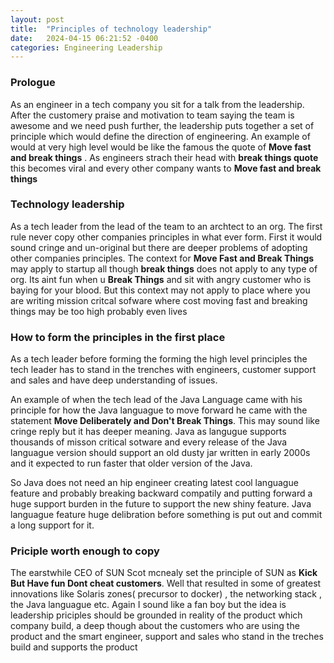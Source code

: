```yaml
---
layout: post
title:  "Principles of technology leadership"
date:   2024-04-15 06:21:52 -0400
categories: Engineering Leadership
---
```


### Prologue
As an engineer in a tech company you sit for a talk from the leadership. After the  customery praise and motivation to team saying the team is awesome and we need push further, the leadership puts together a set of principle which would define the direction of engineering. An example of would at very high level would be like the famous  the quote of **Move fast and break things** . As engineers strach their head with **break things quote** this becomes viral and every other company wants to **Move fast and break things**

### Technology leadership
As a tech leader from the lead of the team to an archtect to an org. The first rule never copy other companies principles in what ever form. First it would sound cringe and un-original but there are deeper problems of adopting other companies principles. The context for **Move Fast and Break Things** may apply to startup all though **break things** does not apply to any type of org. Its aint fun when u **Break Things** and sit with angry customer who is baying for your blood. But this context may not apply to place where you are writing mission critcal sofware where cost moving fast and breaking things may be too high probably even lives

### How to form the principles in the first place

As a tech leader before forming the forming the high level principles the tech leader has to stand in the trenches with engineers, customer support and sales and have deep understanding of issues. 

An example of when the tech lead of the Java Language came with his principle for how the Java languague to move forward he came with the statement **Move Deliberately and Don't Break Things**. This may sound like cringe reply but it has deeper meaning. Java as langugue supports thousands of misson critical sotware and every release of the Java languague version should support an old dusty jar written in early 2000s and it expected to run faster that older version of the Java.

So Java does not need an hip engineer creating latest cool languague feature and probably breaking backward compatily and putting forward a huge support burden in the future to support the new shiny feature. Java languague feature huge delibration before something is put out and commit a long support for it. 


### Priciple worth enough to copy
The earstwhile CEO of SUN Scot mcnealy set the principle of SUN as **Kick But Have fun Dont cheat customers**. Well that resulted in some of greatest innovations like Solaris zones( precursor to docker) , the networking stack , the Java languague etc. Again I sound like a fan boy but the idea is leadership priciples should be grounded in reality of the product which company build, a deep though about the customers who are using the product and the smart engineer, support and sales who stand in  the treches build and supports the product




